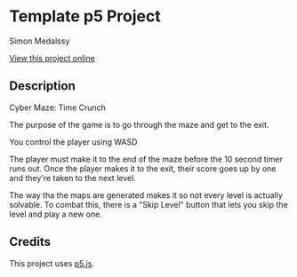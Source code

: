 # Template p5 Project

Simon Medalssy

[View this project online](https://snm1105.github.io/cart253/topics/variation%20jam/timed/)

## Description

Cyber Maze: Time Crunch

The purpose of the game is to go through the maze and get to the exit.

You control the player using WASD

The player must make it to the end of the maze before the 10 second timer runs out. Once the player makes it to the exit, their score goes up by one and they're taken to the next level.

The way tha the maps are generated makes it so not every level is actually solvable. To combat this, there is a "Skip Level" button that lets you skip the level and play a new one.

## Credits

This project uses [p5.js](https://p5js.org).
